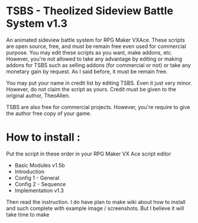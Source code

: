 TSBS - Theolized Sideview Battle System v1.3
====
An animated sideview battle system for RPG Maker VXAce. These scripts are open source, free, and must be remain free even used for commercial purpose. You may edit these scripts as you want, make addons, etc. However, you're not allowed to take any advantage by editing or making addons for TSBS such as selling addons (for commercial or not) or take any monetary gain by request. As I said before, it must be remain free. 

You may put your name in credit list by editing TSBS. Even it just very minor. However, do not claim the script as yours. Credit must be given to the original author, TheoAllen.

TSBS are also free for commercial projects. However, you're require to give the author free copy of your game. 

How to install :
====
Put the script in these order in your RPG Maker VX Ace script editor
- Basic Modules v1.5b
- Introduction
- Config 1 - General
- Config 2 - Sequence
- Implementation v1.3

Then read the instruction. I do have plan to make wiki about how to install and such complete with example image / screenshots. But I believe it will take time to make
